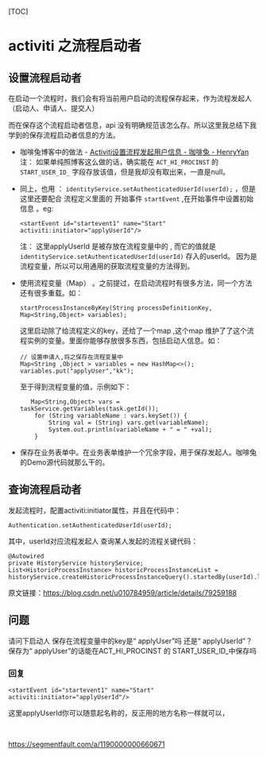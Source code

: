[TOC]



# activiti 之流程启动者

## 设置流程启动者

在启动一个流程时，我们会有将当前用户启动的流程保存起来，作为流程发起人（启动人、申请人、提交人）

而在保存这个流程启动者信息，api 没有明确规范该怎么存。所以这里我总结下我学到的保存流程启动者信息的方法。

- 咖啡兔博客中的做法 - [Activiti设置流程发起用户信息 - 咖啡兔 - HenryYan](http://www.kafeitu.me/activiti/2012/05/20/set-process-start-user.html)
  注： 如果单纯照博客这么做的话，确实能在 `ACT_HI_PROCINST` 的 `START_USER_ID_` 字段存放该值，但是我却没有取出来，一直是null。

- 同上，也用 ： `identityService.setAuthenticatedUserId(userId);` ，但是这里还要配合 流程定义里面的 开始事件 `startEvent` ,在开始事件中设置初始信息 。eg:

  ```
  <startEvent id="startevent1" name="Start" activiti:initiator="applyUserId"/>
  ```

  注： 这里applyUserId 是被存放在流程变量中的 , 而它的值就是 `identityService.setAuthenticatedUserId(userId)` 存入的userId。 因为是流程变量，所以可以用通用的获取流程变量的方法得到。

- 使用流程变量（Map） 。之前提过，在启动流程时有很多方法，同一个方法还有很多重载。如：

  ```
  startProcessInstanceByKey(String processDefinitionKey, Map<String,Object> variables);
  ```

  这里启动除了给流程定义的key，还给了一个map ,这个map 维护了了这个流程实例的变量。里面你能够存放很多东西，包括启动人信息。如：

  ```
  // 设置申请人,将之保存在流程变量中
  Map<String ,Object > variables = new HashMap<>();
  variables.put("applyUser","kk");
  ```

  至于得到流程变量的值，示例如下：

  ```
     Map<String,Object> vars = taskService.getVariables(task.getId());
      for (String variableName : vars.keySet()) {
          String val = (String) vars.get(variableName);
          System.out.println(variableName + " = " +val);
      }
  ```

- 保存在业务表单中。在业务表单维护一个冗余字段，用于保存发起人。咖啡兔的Demo源代码就那么干的。



## 查询流程启动者

发起流程时，配置activiti:initiator属性，并且在代码中：

```
Authentication.setAuthenticatedUserId(userId);
```

其中，userId对应流程发起人
查询某人发起的流程关键代码：

```
@Autowired
private HistoryService historyService;
List<HistoricProcessInstance> historicProcessInstanceList = historyService.createHistoricProcessInstanceQuery().startedBy(userId).list();
```




原文链接：https://blog.csdn.net/u010784959/article/details/79259188

## 问题

请问下启动人 保存在流程变量中的key是“ applyUser”吗 还是“ applyUserId”？ 保存为“ applyUser”的话能在ACT_HI_PROCINST 的 START_USER_ID_中保存吗



### 回复 

```
<startEvent id="startevent1" name="Start" activiti:initiator="applyUserId"/>
```

这里applyUserId你可以随意起名称的，反正用的地方名称一样就可以，

 



<https://segmentfault.com/a/1190000000660671>